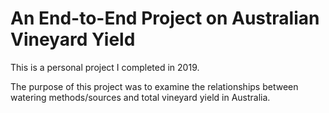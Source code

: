 # An End-to-End Project on Australian Vineyard Yield
This is a personal project I completed in 2019.

The purpose of this project was to examine the relationships between watering methods/sources and total vineyard yield in Australia.
